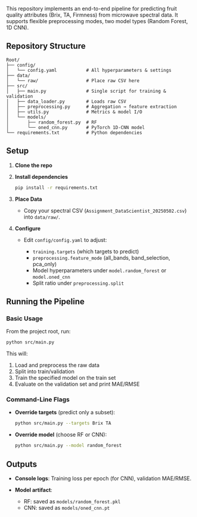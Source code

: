 

This repository implements an end-to-end pipeline for predicting fruit quality attributes (Brix, TA, Firmness) from microwave spectral data. It supports flexible preprocessing modes, two model types (Random Forest, 1D CNN).

##  Repository Structure

```
Root/
├── config/
│   └── config.yaml           # All hyperparameters & settings
├── data/
│   └── raw/                  # Place raw CSV here
├── src/
│   ├── main.py               # Single script for training & validation
│   ├── data_loader.py        # Loads raw CSV
│   ├── preprocessing.py      # Aggregation → feature extraction
│   ├── utils.py              # Metrics & model I/O
│   └── models/
│       ├── random_forest.py  # RF
│       └── oned_cnn.py       # PyTorch 1D-CNN model
└── requirements.txt          # Python dependencies
```

##  Setup

1. **Clone the repo**

  

2. **Install dependencies**

   ```bash
   pip install -r requirements.txt
   ```

3. **Place Data**

   * Copy your spectral CSV (`Assignment_DataScientist_20250502.csv`) into `data/raw/`.

4. **Configure**

   * Edit `config/config.yaml` to adjust:

     * `training.targets` (which targets to predict)
     * `preprocessing.feature_mode` (all\_bands, band\_selection, pca\_only)
     * Model hyperparameters under `model.random_forest` or `model.oned_cnn`
     * Split ratio under `preprocessing.split`

##  Running the Pipeline

### Basic Usage

From the project root, run:

```bash
python src/main.py
```

This will:

1. Load and preprocess the raw data
2. Split into train/validation
3. Train the specified model on the train set
4. Evaluate on the validation set and print MAE/RMSE

### Command-Line Flags

* **Override targets** (predict only a subset):

  ```bash
  python src/main.py --targets Brix TA
  ```
* **Override model** (choose RF or CNN):

  ```bash
  python src/main.py --model random_forest
  ```


##  Outputs

* **Console logs**: Training loss per epoch (for CNN), validation MAE/RMSE.
* **Model artifact**:

  * RF: saved as `models/random_forest.pkl`
  * CNN: saved as `models/oned_cnn.pt`






